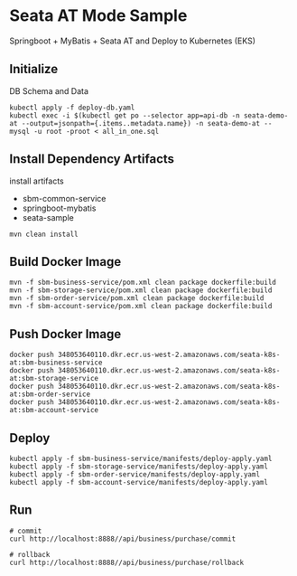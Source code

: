 # Seata AT Mode Sample
Springboot + MyBatis + Seata AT and Deploy to Kubernetes (EKS)

## Initialize
DB Schema and Data
```
kubectl apply -f deploy-db.yaml
kubectl exec -i $(kubectl get po --selector app=api-db -n seata-demo-at --output=jsonpath={.items..metadata.name}) -n seata-demo-at --  mysql -u root -proot < all_in_one.sql
```

## Install Dependency Artifacts
install artifacts
* sbm-common-service
* springboot-mybatis
* seata-sample

```
mvn clean install
```

## Build Docker Image
```
mvn -f sbm-business-service/pom.xml clean package dockerfile:build
mvn -f sbm-storage-service/pom.xml clean package dockerfile:build
mvn -f sbm-order-service/pom.xml clean package dockerfile:build
mvn -f sbm-account-service/pom.xml clean package dockerfile:build
```

## Push Docker Image
```
docker push 348053640110.dkr.ecr.us-west-2.amazonaws.com/seata-k8s-at:sbm-business-service
docker push 348053640110.dkr.ecr.us-west-2.amazonaws.com/seata-k8s-at:sbm-storage-service
docker push 348053640110.dkr.ecr.us-west-2.amazonaws.com/seata-k8s-at:sbm-order-service
docker push 348053640110.dkr.ecr.us-west-2.amazonaws.com/seata-k8s-at:sbm-account-service
```

## Deploy
```
kubectl apply -f sbm-business-service/manifests/deploy-apply.yaml
kubectl apply -f sbm-storage-service/manifests/deploy-apply.yaml
kubectl apply -f sbm-order-service/manifests/deploy-apply.yaml
kubectl apply -f sbm-account-service/manifests/deploy-apply.yaml
```

## Run
```
# commit
curl http://localhost:8888//api/business/purchase/commit

# rollback
curl http://localhost:8888//api/business/purchase/rollback

```



